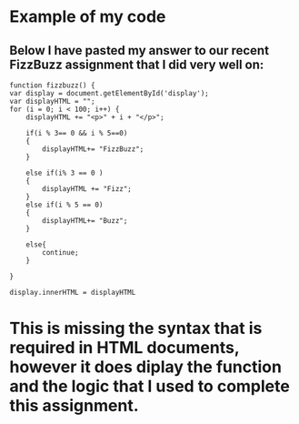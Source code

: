 # Example of my code

## Below I have pasted my answer to our recent FizzBuzz assignment that I did very well on:



    function fizzbuzz() {
	var display = document.getElementById('display');
	var displayHTML = "";
	for (i = 0; i < 100; i++) {
		displayHTML += "<p>" + i + "</p>";
		
		if(i % 3== 0 && i % 5==0)
		{
			displayHTML+= "FizzBuzz";
		}

		else if(i% 3 == 0 )
		{
			displayHTML += "Fizz";
		}
		else if(i % 5 == 0)	
		{
			displayHTML+= "Buzz";
		}
				
		else{
			continue;
		}
	
	}
	 	
	display.innerHTML = displayHTML

# This is missing the syntax that is required in HTML documents, however it does diplay the function and the logic that I used to complete this assignment.
